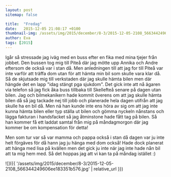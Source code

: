 ```yaml
---
layout: post
sitemap: false

title:  "Fredag"
date:   2015-12-05 21:08:17 +0100
thumbnail-img: /assets/img/2015/december/8-3/2015-12-05-2108_566344249606ee183351b576.jpg
author: Eva
tags: [2015]
---
```


Igår så stressade jag iväg med en buss efter en fika med mina tjejer från jobbet. Den bussen tog mig till Piteå där jag mötte upp Annika och Andre eftersom de också var i stan då. Men anledningen till att jag for till Piteå var inte varför att träffa dom utan för att hämta min bil som skulle vara klar då. Så de skjutsade mig till verkstaden där jag skulle hämta bilen men där hängde det en lapp "idag stängt pga sjukdom". Det gick inte att nå ägaren via telefon så jag fick åka buss tillbaka till Skellefteå senare på dagen utan bilen. Jag och bilmekanikern hade kommit överens om att jag skulle hämta bilen då så jag tackade nej till jobb och planerade hela dagen utifrån att jag skulle ha en bil då. Men nä han kunde inte ens höra av sig om att jag inte kunna hämta bilen eller typ ställa ut bilen och gömma nyckeln nånstans och lägga fakturan i handsfacket så jag åtminstone hade fått tag på bilen. Så han kommer få ett laddat samtal från mig på måndagmorgon där jag kommer be om kompensation för detta!

Men som tur var så var mamma och pappa också i stan då dagen var ju inte helt förgäves för då hann jag ju hänga med dom också! Hade dock planerat att hänga med lisa på kvällen men det gick ju inte när jag inte hade nån bil att ta mig hem med. Så det hoppas jag att vi kan ta på måndag istället :)

![]({{ '/assets/img/2015/december/8-3/2015-12-05-2108_566344249606ee183351b576.jpg'  | relative_url }})

